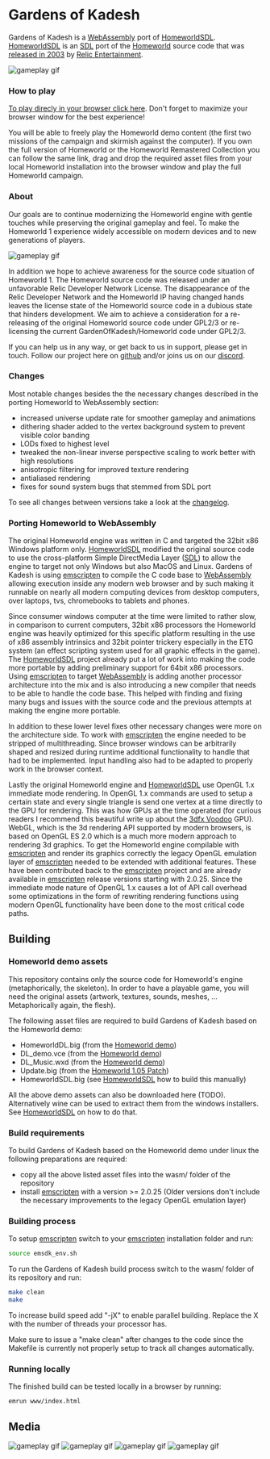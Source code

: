 # Gardens of Kadesh
Gardens of Kadesh is a [WebAssembly] port of [HomeworldSDL]. [HomeworldSDL] is an [SDL] port of the [Homeworld] source code that was [released in 2003] by [Relic Entertainment].

![gameplay gif](media/screenshot_01.jpg)

### How to play
[To play direcly in your browser click here](https://gardensofkadesh.github.io/). Don't forget to maximize your browser window for the best experience!

You will be able to freely play the Homeworld demo content (the first two missions of the campaign and skirmish against the computer). If you own the full version of Homeworld or the Homeworld Remastered Collection you can follow the same link, drag and drop the required asset files from your local Homeworld installation into the browser window and play the full Homeworld campaign.


### About
Our goals are to continue modernizing the Homeworld engine with gentle touches while preserving the original gameplay and feel. To make the Homeworld 1 experience widely accessible on modern devices and to new generations of players.

![gameplay gif](media/gameplay_01.gif)

In addition we hope to achieve awareness for the source code situation of Homeworld 1. The Homeworld source code was released under an unfavorable Relic Developer Network License.
The disappearance of the Relic Developer Network and the Homeworld IP having changed hands leaves the license state of the Homeworld source code in a dubious state that hinders development.
We aim to achieve a consideration for a re-releasing of the original Homeworld source code under GPL2/3 or re-licensing the current GardenOfKadesh/Homeworld code under GPL2/3.

If you can help us in any way, or get back to us in support, please get in touch.
Follow our project here on [github](https://github.com/GardensOfKadesh) and/or joins us on our [discord](https://discord.gg/tpBKaHVV).

### Changes
Most notable changes besides the the necessary changes described in the porting Homeworld to WebAssembly section:
- increased universe update rate for smoother gameplay and animations
- dithering shader added to the vertex background system to prevent visible color banding
- LODs fixed to highest level
- tweaked the non-linear inverse perspective scaling to work better with high resolutions
- anisotropic filtering for improved texture rendering
- antialiased rendering
- fixes for sound system bugs that stemmed from SDL port

To see all changes between versions take a look at the [changelog](changelog.md).

### Porting Homeworld to WebAssembly
The original Homeworld engine was written in C and targeted the 32bit x86 Windows platform only. [HomeworldSDL] modified the original source code to use the cross-platform Simple DirectMedia Layer ([SDL]) to allow the engine to target not only Windows but also MacOS and Linux. Gardens of Kadesh is using [emscripten] to compile the C code base to [WebAssembly] allowing execution inside any modern web browser and by such making it runnable on nearly all modern computing devices from desktop computers, over laptops, tvs, chromebooks to tablets and phones.

Since consumer windows computer at the time were limited to rather slow, in comparison to current computers, 32bit x86 processors the Homeworld engine was heavily optimized for this specific platform resulting in the use of x86 assembly intrinsics and 32bit pointer trickery especially in the ETG system (an effect scripting system used for all graphic effects in the game). The [HomeworldSDL] project already put a lot of work into making the code more portable by adding preliminary support for 64bit x86 processors. Using [emscripten] to target [WebAssembly] is adding another processor architecture into the mix and is also introducing a new compiler that needs to be able to handle the code base. This helped with finding and fixing many bugs and issues with the source code and the previous attempts at making the engine more portable.

In addition to these lower level fixes other necessary changes were more on the architecture side. To work with [emscripten] the engine needed to be stripped of multithreading. Since browser windows can be arbitrarily shaped and resized during runtime additional functionality to handle that had to be implemented. Input handling also had to be adapted to properly work in the browser context.

Lastly the original Homeworld engine and [HomeworldSDL] use OpenGL 1.x immediate mode rendering. In OpenGL 1.x commands are used to setup a certain state and every single triangle is send one vertex at a time directly to the GPU for rendering. This was how GPUs at the time operated (for curious readers I recommend this beautiful write up about the [3dfx Voodoo](https://fabiensanglard.net/3dfx_sst1/index.html) GPU). WebGL, which is the 3d rendering API supported by modern browsers, is based on OpenGL ES 2.0 which is a much more modern approach to rendering 3d graphics. To get the Homeworld engine compilable with [emscripten] and render its graphics correctly the legacy OpenGL emulation layer of [emscripten] needed to be extended with additional features. These have been contributed back to the [emscripten] project and are already available in [emscripten] release versions starting with 2.0.25. Since the immediate mode nature of OpenGL 1.x causes a lot of API call overhead some optimizations in the form of rewriting rendering functions using modern OpenGL functionality have been done to the most critical code paths.


## Building
### Homeworld demo assets
This repository contains only the source code for Homeworld's engine (metaphorically, the skeleton). In order to have a playable game, you will need the original assets (artwork, textures, sounds, meshes, ... Metaphorically again, the flesh).

The following asset files are required to build Gardens of Kadesh based on the Homeworld demo:
- HomeworldDL.big (from the [Homeworld demo])
- DL_demo.vce (from the [Homeworld demo])
- DL_Music.wxd (from the [Homeworld demo])
- Update.big (from the [Homeworld 1.05 Patch])
- HomeworldSDL.big (see [HomeworldSDL] how to build this manually)

All the above demo assets can also be downloaded here (TODO). Alternatively wine can be used to extract them from the windows installers. See [HomeworldSDL] on how to do that.


### Build requirements
To build Gardens of Kadesh based on the Homeworld demo under linux the following preparations are required:

- copy all the above listed asset files into the wasm/ folder of the repository
- install [emscripten] with a version >= 2.0.25 (Older versions don't include the necessary improvements to the legacy OpenGL emulation layer)

### Building process
To setup [emscripten] switch to your [emscripten] installation folder and run:
``` sh
source emsdk_env.sh
```

To run the Gardens of Kadesh build process switch to the wasm/ folder of its repository and run:
``` sh
make clean
make
```

To increase build speed add "-jX" to enable parallel building. Replace the X with the number of threads your processor has.

Make sure to issue a "make clean" after changes to the code since the Makefile is currently not properly setup to track all changes automatically.

### Running locally
The finished build can be tested locally in a browser by running:
``` sh
emrun www/index.html
```

## Media

![gameplay gif](media/screenshot_02.jpg)
![gameplay gif](media/CapitalShips.png)
![gameplay gif](media/Mission1.png)
![gameplay gif](media/Ambush.png)







[Discord]: https://discord.gg/tpBKaHVV
[Homeworld]: https://en.wikipedia.org/wiki/Homeworld
[HomeworldSDL]: https://github.com/HomeworldSDL/HomeworldSDL
[SDL]: https://en.wikipedia.org/wiki/Simple_DirectMedia_Layer
[WebAssembly]: https://webassembly.org/
[emscripten]: https://emscripten.org

[released in 2003]: http://www.insidemacgames.com/news/story.php?ArticleID=8516
[Relic Entertainment]: https://www.relic.com/

[Homeworld demo]: https://www.moddb.com/games/homeworld/downloads/homeworld-demo
[Homeworld 1.05 Patch]: http://www.homeworldaccess.net/downloads/hw1patch/si_homeworld_update_105.exe
